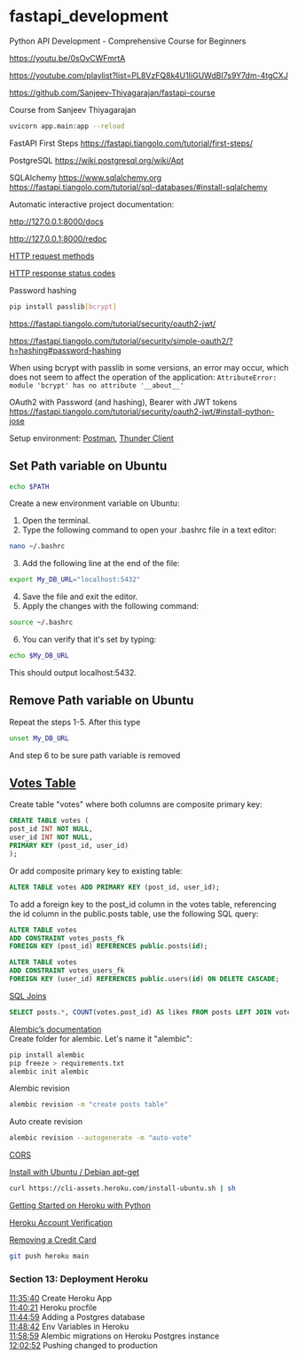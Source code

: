 # fastapi_development

Python API Development - Comprehensive Course for Beginners 

https://youtu.be/0sOvCWFmrtA

https://youtube.com/playlist?list=PL8VzFQ8k4U1IiGUWdBI7s9Y7dm-4tgCXJ

https://github.com/Sanjeev-Thiyagarajan/fastapi-course

Course from Sanjeev Thiyagarajan

```bash
uvicorn app.main:app --reload
```

FastAPI First Steps https://fastapi.tiangolo.com/tutorial/first-steps/

PostgreSQL https://wiki.postgresql.org/wiki/Apt

SQLAlchemy https://www.sqlalchemy.org 
https://fastapi.tiangolo.com/tutorial/sql-databases/#install-sqlalchemy

Automatic interactive project documentation: 

http://127.0.0.1:8000/docs

http://127.0.0.1:8000/redoc

[HTTP request methods](https://developer.mozilla.org/en-US/docs/Web/HTTP/Methods)

[HTTP response status codes](https://developer.mozilla.org/en-US/docs/Web/HTTP/Status)

Password hashing
```bash
pip install passlib[bcrypt]
```
https://fastapi.tiangolo.com/tutorial/security/oauth2-jwt/

https://fastapi.tiangolo.com/tutorial/security/simple-oauth2/?h=hashing#password-hashing

When using bcrypt with passlib in some versions, an error may occur, which does not seem to affect the operation of the application:
`AttributeError: module 'bcrypt' has no attribute '__about__'`

OAuth2 with Password (and hashing), Bearer with JWT tokens
https://fastapi.tiangolo.com/tutorial/security/oauth2-jwt/#install-python-jose

Setup environment: [Postman](https://www.youtube.com/watch?v=0sOvCWFmrtA&t=27764), [Thunder Client](https://blog.openreplay.com/use-thunder-client-and-vscode-as-an-alternative-to-postman)

## Set Path variable on Ubuntu

```bash
echo $PATH
```

Create a new environment variable on Ubuntu:

1. Open the terminal.
2. Type the following command to open your .bashrc file in a text editor:
```bash
nano ~/.bashrc
```
3. Add the following line at the end of the file:
```bash
export My_DB_URL="localhost:5432"
```
4. Save the file and exit the editor.
5. Apply the changes with the following command:
```bash
source ~/.bashrc
```
6. You can verify that it's set by typing:
```bash
echo $My_DB_URL
```
This should output localhost:5432.

## Remove Path variable on Ubuntu

Repeat the steps 1-5. After this type
```bash
unset My_DB_URL
```
And step 6 to be sure path variable is removed

## [Votes Table](https://www.youtube.com/watch?v=0sOvCWFmrtA&t=33996)

Create table "votes" where both columns are composite primary key:
```SQL
CREATE TABLE votes (
post_id INT NOT NULL,
user_id INT NOT NULL,
PRIMARY KEY (post_id, user_id)
);
```
Or add composite primary key to existing table:
```SQL
ALTER TABLE votes ADD PRIMARY KEY (post_id, user_id);
```
To add a foreign key to the post_id column in the votes table, referencing the id column in the public.posts table, use the following SQL query:
```SQL
ALTER TABLE votes
ADD CONSTRAINT votes_posts_fk
FOREIGN KEY (post_id) REFERENCES public.posts(id);
```
```SQL
ALTER TABLE votes
ADD CONSTRAINT votes_users_fk
FOREIGN KEY (user_id) REFERENCES public.users(id) ON DELETE CASCADE;
```

[SQL Joins](https://www.postgresqltutorial.com/postgresql-tutorial/postgresql-joins/)
```SQL
SELECT posts.*, COUNT(votes.post_id) AS likes FROM posts LEFT JOIN votes ON posts.id = votes.post_id GROUP BY posts.id;
```

[Alembic’s documentation](https://alembic.sqlalchemy.org/en/latest)  
Create folder for alembic. Let's name it "alembic":
```bash
pip install alembic
pip freeze > requirements.txt 
alembic init alembic
```
Alembic revision  
```bash
alembic revision -m "create posts table"
```
Auto create revision  
```bash
alembic revision --autogenerate -m "auto-vote"
```

[CORS](https://fastapi.tiangolo.com/tutorial/cors/)

[Install with Ubuntu / Debian apt-get](https://devcenter.heroku.com/articles/heroku-cli#install-with-ubuntu-debian-apt-get)
```bash
curl https://cli-assets.heroku.com/install-ubuntu.sh | sh
```

[Getting Started on Heroku with Python](https://devcenter.heroku.com/articles/getting-started-with-python#create-and-deploy-the-app)

[Heroku Account Verification](https://devcenter.heroku.com/articles/account-verification)

[Removing a Credit Card](https://devcenter.heroku.com/articles/credit-card-processing#removing-a-credit-card)

```bash
git push heroku main
```

### Section 13: Deployment Heroku  
[11:35:40](https://www.youtube.com/watch?v=0sOvCWFmrtA&t=41740s) Create Heroku App  
[11:40:21](https://www.youtube.com/watch?v=0sOvCWFmrtA&t=42021s) Heroku procfile  
[11:44:59](https://www.youtube.com/watch?v=0sOvCWFmrtA&t=42299s) Adding a Postgres database  
[11:48:42](https://www.youtube.com/watch?v=0sOvCWFmrtA&t=42522s) Env Variables in Heroku  
[11:58:59](https://www.youtube.com/watch?v=0sOvCWFmrtA&t=43139s) Alembic migrations on Heroku Postgres instance  
[12:02:52](https://www.youtube.com/watch?v=0sOvCWFmrtA&t=43372s) Pushing changed to production  